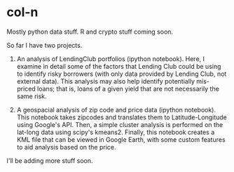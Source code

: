 # col-n
Mostly python data stuff. R and crypto stuff coming soon.

So far I have two projects.

1. An analysis of LendingClub portfolios (ipython notebook).  Here, I examine in detail some of the factors that Lending Club could be using to identify risky borrowers (with only data provided by Lending Club, not external data).  This analysis may also help identify potentially mis-priced loans; that is, loans of a given yield that are not necessarily the same risk.

2. A geospacial analysis of zip code and price data (ipython notebook).  This notebook takes zipcodes and translates them to Latitude-Longitude using Google's API.  Then, a simple cluster analysis is performed on the lat-long data using scipy's kmeans2. Finally, this notebook creates a KML file that can be viewed in Google Earth, with some custom features to aid analysis based on the price. 

I'll be adding more stuff soon.
